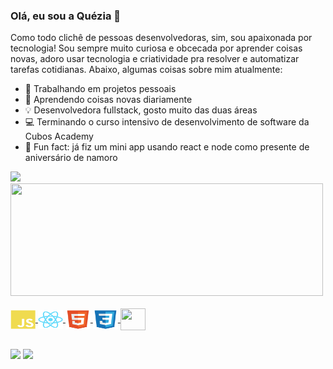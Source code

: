 ### Olá, eu sou a Quézia 👋


Como todo clichê de pessoas desenvolvedoras, sim, sou apaixonada por tecnologia! Sou sempre muito curiosa e obcecada por aprender coisas novas, adoro usar tecnologia e criatividade pra resolver e automatizar tarefas cotidianas. Abaixo, algumas coisas sobre mim atualmente:

- 🔭 Trabalhando em projetos pessoais
- 🧠 Aprendendo coisas novas diariamente 
- 💡  Desenvolvedora fullstack, gosto muito das duas áreas
- 💻 Terminando o curso intensivo de desenvolvimento de software da Cubos Academy
- 👻 Fun fact: já fiz um mini app usando react e node como presente de aniversário de namoro 


<div >
  <a href="https://github.com/queziabalonecker">
  <img height="180em" src="https://github-readme-stats.vercel.app/api?username=queziabalonecker&show_icons=true&theme=radical&include_all_commits=true&count_private=true"/>
  <img height="180em" width="500em" src="https://github-readme-stats.vercel.app/api/top-langs/?username=queziabalonecker&langs_count=5&theme=radical&layout=compact"/>
 
</div>
  
  <div style="display: inline_block"><br>
  <img align="center"height="30" width="40" src="https://raw.githubusercontent.com/devicons/devicon/master/icons/javascript/javascript-plain.svg">
  <img align="center"  height="30" width="40" src="https://raw.githubusercontent.com/devicons/devicon/master/icons/react/react-original.svg">
  <img align="center"  height="30" width="40" src="https://raw.githubusercontent.com/devicons/devicon/master/icons/html5/html5-original.svg">
  <img align="center"  height="30" width="40" src="https://raw.githubusercontent.com/devicons/devicon/master/icons/css3/css3-original.svg">
    <img align="center" height="35" width="40" src="https://cdn.jsdelivr.net/gh/devicons/devicon/icons/nodejs/nodejs-plain.svg" />
</div>
  
  ##
  
 <div>
    <a href="mailto:queziaamenezes@gmail.com" target="_blank"><img src="https://img.shields.io/badge/Gmail-D14836?style=for-the-badge&logo=gmail&logoColor=white" target="_blank"></a>
   <a href="https://www.linkedin.com/in/quézia-balonecker-8133a3191/" target="_blank"><img src="https://img.shields.io/badge/LinkedIn-0077B5?style=for-the-badge&logo=linkedin&logoColor=white" target="_blank"></a>
  </div>



